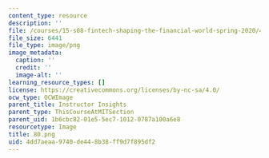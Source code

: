 ```yaml
---
content_type: resource
description: ''
file: /courses/15-s08-fintech-shaping-the-financial-world-spring-2020/4dd7aeaa9740de448b38ff9d7f895df2_80.png
file_size: 6441
file_type: image/png
image_metadata:
  caption: ''
  credit: ''
  image-alt: ''
learning_resource_types: []
license: https://creativecommons.org/licenses/by-nc-sa/4.0/
ocw_type: OCWImage
parent_title: Instructor Insights
parent_type: ThisCourseAtMITSection
parent_uid: 1b6cbc82-01e5-5ec7-1012-0787a100a6e8
resourcetype: Image
title: 80.png
uid: 4dd7aeaa-9740-de44-8b38-ff9d7f895df2
---
```

